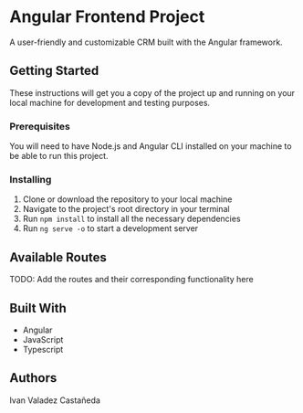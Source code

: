 <h1>Angular Frontend Project</h1>
<p>A user-friendly and customizable CRM built with the Angular framework.</p>

<h2>Getting Started</h2>
<p>These instructions will get you a copy of the project up and running on your local machine for development and testing purposes.</p>

<h3>Prerequisites</h3>
<p>You will need to have Node.js and Angular CLI installed on your machine to be able to run this project.</p>

<h3>Installing</h3>
<ol>
  <li>Clone or download the repository to your local machine</li>
  <li>Navigate to the project's root directory in your terminal</li>
  <li>Run <code>npm install</code> to install all the necessary dependencies</li>
  <li>Run <code>ng serve -o</code> to start a development server</li>
</ol>

<h2>Available Routes</h2>
<p>TODO: Add the routes and their corresponding functionality here</p>

<h2>Built With</h2>
<ul>
  <li>Angular</li>
  <li>JavaScript</li>
  <li>Typescript</li>
</ul>

<h2>Authors</h2>
<p>Ivan Valadez Castañeda</p>

